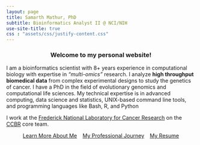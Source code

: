```yaml
---
layout: page
title: Samarth Mathur, PhD
subtitle: Bioinformatics Analyst II @ NCI/NIH
use-site-title: true
css : "assets/css/justify-content.css"
---
```


<h3 align="center"> Welcome to my personal website! </h3>

<p> I am a bioinformatics scientist with 8+ years experience in computational biology with expertise in <i>“multi-omics” </i>research. I analyze <strong>high throughput biomedical data</strong> from complex experimental designs to study the genetics of cancer. I have a PhD in the field of evolutionary genomics and computational life sciences. My technical expertise is in advanced computing, data science and statistics, UNIX-based command line tools, and programming languages like Bash, R, and Python </p>

I work at the [Frederick National Laboratory for Cancer Research](https://frederick.cancer.gov) on the [CCBR](https://github.com/ccbr) core team.

<div class="button-container">
    <div style="display: flex; justify-content: center; gap: 15px;">
        <a href="summary" class="btn btn-primary">Learn More About Me</a>
        <a href="timeline" class="btn btn-primary">My Professional Journey</a>
        <a href="resume" class="btn btn-primary">My Resume</a>
    </div>
</div>

